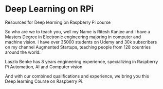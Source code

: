 # Deep Learning on RPi
Resources for Deep learning on Raspberry Pi course

So who are we to teach you, well my Name is Ritesh Kanjee and I have a Masters Degree in Electronic engineering majoring in computer and machine vision. I have over 35000 students on Udemy and 30k subscribers on my channel Augmented Startups, teaching people from 128 countries around the world.

Laszlo Benke has 8 years engineering experience, specializing in Raspberry Pi Automation, AI and Computer vision.

And with our combined qualifications and experience, we bring you this Deep learning Course on Raspberry Pi. 

